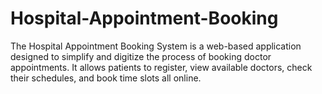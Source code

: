 # Hospital-Appointment-Booking
The Hospital Appointment Booking System is a web-based application designed to simplify and digitize the process of booking doctor appointments. It allows patients to register, view available doctors, check their schedules, and book time slots all online.

